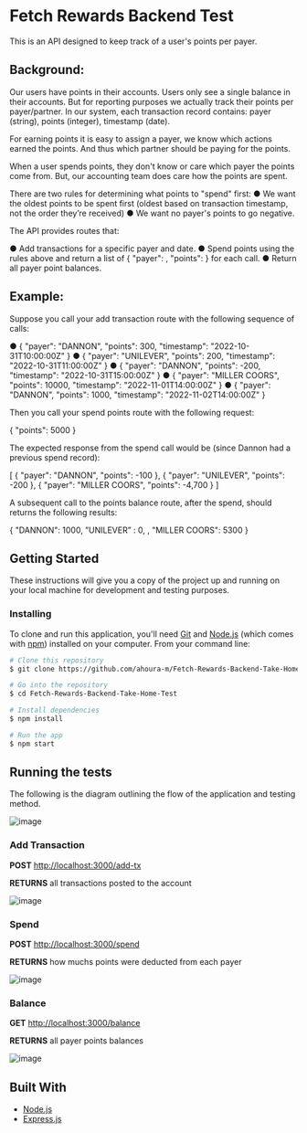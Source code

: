 # Fetch Rewards Backend Test

This is an API designed to keep track of a user's points per payer.

## Background:

Our users have points in their accounts. Users only see a single balance in their accounts. But for reporting purposes we actually track their points per
payer/partner. In our system, each transaction record contains: payer (string), points (integer), timestamp (date).

For earning points it is easy to assign a payer, we know which actions earned the points. And thus which partner should be paying for the points.

When a user spends points, they don't know or care which payer the points come from. But, our accounting team does care how the points are spent.

There are two rules for determining what points to "spend" first:
● We want the oldest points to be spent first (oldest based on transaction timestamp, not the order they’re received)
● We want no payer's points to go negative.

The API provides routes that:

● Add transactions for a specific payer and date.
● Spend points using the rules above and return a list of { "payer": <string>, "points": <integer> } for each call.
● Return all payer point balances.

## Example:

  
Suppose you call your add transaction route with the following sequence of calls:
  
  
● { "payer": "DANNON", "points": 300, "timestamp": "2022-10-31T10:00:00Z" }
● { "payer": "UNILEVER", "points": 200, "timestamp": "2022-10-31T11:00:00Z" }
● { "payer": "DANNON", "points": -200, "timestamp": "2022-10-31T15:00:00Z" }
● { "payer": "MILLER COORS", "points": 10000, "timestamp": "2022-11-01T14:00:00Z" }
● { "payer": "DANNON", "points": 1000, "timestamp": "2022-11-02T14:00:00Z" }

  
Then you call your spend points route with the following request:

  
{ "points": 5000 }

  
The expected response from the spend call would be (since Dannon had a previous spend record):

  
[
{ "payer": "DANNON", "points": -100 },
{ "payer": "UNILEVER", "points": -200 },
{ "payer": "MILLER COORS", "points": -4,700 }
]

  
A subsequent call to the points balance route, after the spend, should returns the following results:

  
{
"DANNON": 1000,
”UNILEVER” : 0, ,
"MILLER COORS": 5300
}


## Getting Started

These instructions will give you a copy of the project up and running on
your local machine for development and testing purposes.

### Installing

To clone and run this application, you'll need [Git](https://git-scm.com) and [Node.js](https://nodejs.org/en/download/) (which comes with [npm](http://npmjs.com)) installed on your computer. From your command line:

```bash
# Clone this repository
$ git clone https://github.com/ahoura-m/Fetch-Rewards-Backend-Take-Home-Test.git

# Go into the repository
$ cd Fetch-Rewards-Backend-Take-Home-Test

# Install dependencies
$ npm install

# Run the app
$ npm start
```

## Running the tests

The following is the diagram outlining the flow of the application and testing method.

![image](https://user-images.githubusercontent.com/102436343/201732377-3b42b893-ae79-496a-a86e-d2069d04a601.png)



### Add Transaction


**POST** [http://localhost:3000/add-tx](http://localhost:3000/add-tx)

**RETURNS** all transactions posted to the account

![image](https://user-images.githubusercontent.com/102436343/201731377-d361b013-35e9-48e7-94d1-e8123679912f.png)



### Spend


**POST** [http://localhost:3000/spend](http://localhost:3000/spend)

**RETURNS** how muchs points were deducted from each payer

![image](https://user-images.githubusercontent.com/102436343/201731922-f151d6c1-0d9c-4b47-86f9-0cf6b9b1b616.png)


### Balance


**GET** [http://localhost:3000/balance](http://localhost:3000/add-tx)

**RETURNS** all payer points balances

![image](https://user-images.githubusercontent.com/102436343/201732137-75358338-3b76-4c7b-a5fe-30b4181b15c9.png)





## Built With

  - [Node.js](https://nodejs.org/)
  - [Express.js](https://expressjs.com/)

